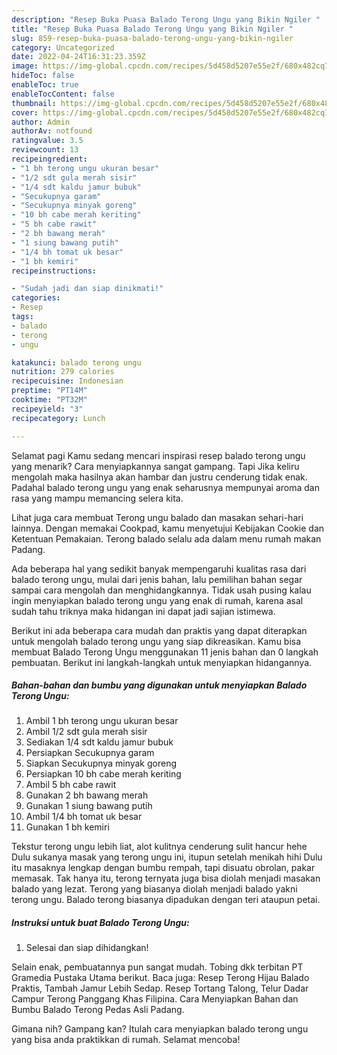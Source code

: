 ```yaml
---
description: "Resep Buka Puasa Balado Terong Ungu yang Bikin Ngiler "
title: "Resep Buka Puasa Balado Terong Ungu yang Bikin Ngiler "
slug: 859-resep-buka-puasa-balado-terong-ungu-yang-bikin-ngiler
category: Uncategorized
date: 2022-04-24T16:31:23.359Z
image: https://img-global.cpcdn.com/recipes/5d458d5207e55e2f/680x482cq70/balado-terong-ungu-foto-resep-utama.jpg
hideToc: false
enableToc: true
enableTocContent: false
thumbnail: https://img-global.cpcdn.com/recipes/5d458d5207e55e2f/680x482cq70/balado-terong-ungu-foto-resep-utama.jpg
cover: https://img-global.cpcdn.com/recipes/5d458d5207e55e2f/680x482cq70/balado-terong-ungu-foto-resep-utama.jpg
author: Admin
authorAv: notfound
ratingvalue: 3.5
reviewcount: 13
recipeingredient:
- "1 bh terong ungu ukuran besar"
- "1/2 sdt gula merah sisir"
- "1/4 sdt kaldu jamur bubuk"
- "Secukupnya garam"
- "Secukupnya minyak goreng"
- "10 bh cabe merah keriting"
- "5 bh cabe rawit"
- "2 bh bawang merah"
- "1 siung bawang putih"
- "1/4 bh tomat uk besar"
- "1 bh kemiri"
recipeinstructions:

- "Sudah jadi dan siap dinikmati!"
categories:
- Resep
tags:
- balado
- terong
- ungu

katakunci: balado terong ungu 
nutrition: 279 calories
recipecuisine: Indonesian
preptime: "PT14M"
cooktime: "PT32M"
recipeyield: "3"
recipecategory: Lunch

---
```



Selamat pagi Kamu sedang mencari inspirasi resep balado terong ungu yang menarik? Cara menyiapkannya sangat gampang. Tapi Jika keliru mengolah maka hasilnya akan hambar dan justru cenderung tidak enak. Padahal balado terong ungu yang enak seharusnya mempunyai aroma dan rasa yang mampu memancing selera kita.


Lihat juga cara membuat Terong ungu balado dan masakan sehari-hari lainnya. Dengan memakai Cookpad, kamu menyetujui Kebijakan Cookie dan Ketentuan Pemakaian. Terong balado selalu ada dalam menu rumah makan Padang.

Ada beberapa hal yang sedikit banyak mempengaruhi kualitas rasa dari balado terong ungu, mulai dari jenis bahan, lalu pemilihan bahan segar sampai cara mengolah dan menghidangkannya. Tidak usah pusing kalau ingin menyiapkan balado terong ungu yang enak di rumah, karena asal sudah tahu triknya maka hidangan ini dapat jadi sajian istimewa.


Berikut ini ada beberapa cara mudah dan praktis yang dapat diterapkan untuk mengolah balado terong ungu yang siap dikreasikan. Kamu bisa membuat Balado Terong Ungu menggunakan 11 jenis bahan dan 0 langkah pembuatan. Berikut ini langkah-langkah untuk menyiapkan hidangannya.

<!--inarticleads1-->

##### Bahan-bahan dan bumbu yang digunakan untuk menyiapkan Balado Terong Ungu:

1. Ambil 1 bh terong ungu ukuran besar
1. Ambil 1/2 sdt gula merah sisir
1. Sediakan 1/4 sdt kaldu jamur bubuk
1. Persiapkan Secukupnya garam
1. Siapkan Secukupnya minyak goreng
1. Persiapkan 10 bh cabe merah keriting
1. Ambil 5 bh cabe rawit
1. Gunakan 2 bh bawang merah
1. Gunakan 1 siung bawang putih
1. Ambil 1/4 bh tomat uk besar
1. Gunakan 1 bh kemiri


Tekstur terong ungu lebih liat, alot kulitnya cenderung sulit hancur hehe Dulu sukanya masak yang terong ungu ini, itupun setelah menikah hihi Dulu itu masaknya lengkap dengan bumbu rempah, tapi disuatu obrolan, pakar memasak. Tak hanya itu, terong ternyata juga bisa diolah menjadi masakan balado yang lezat. Terong yang biasanya diolah menjadi balado yakni terong ungu. Balado terong biasanya dipadukan dengan teri ataupun petai. 

<!--inarticleads2-->

##### Instruksi untuk buat Balado Terong Ungu:


1. Selesai dan siap dihidangkan!

Selain enak, pembuatannya pun sangat mudah. Tobing dkk terbitan PT Gramedia Pustaka Utama berikut. Baca juga: Resep Terong Hijau Balado Praktis, Tambah Jamur Lebih Sedap. Resep Tortang Talong, Telur Dadar Campur Terong Panggang Khas Filipina. Cara Menyiapkan Bahan dan Bumbu Balado Terong Pedas Asli Padang. 

Gimana nih? Gampang kan? Itulah cara menyiapkan balado terong ungu yang bisa anda praktikkan di rumah. Selamat mencoba!
